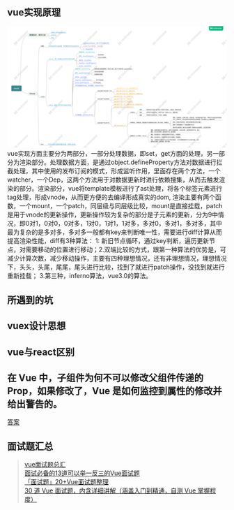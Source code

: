 ## vue实现原理
![image](../assets/mvvm.png)
vue实现方面主要分为两部分，一部分处理数据，即set，get方面的处理，另一部分为渲染部分。处理数据方面，是通过object.defineProperty方法对数据进行拦截处理，其中使用的发布订阅的模式，形成监听作用，里面存在两个方法，一个watcher，一个Dep，这两个方法用于对数据更新时进行依赖搜集，从而去触发渲染的部分。渲染部分，vue将template模板进行了ast处理，将各个标签元素进行tag处理，形成vnode，从而更方便的去编译形成真实的dom, 渲染主要有两个函数，一个mount，一个patch，同层级与同层级比较，mount是直接挂载，patch是用于vnode的更新操作，更新操作较为复杂的部分是子元素的更新，分为9中情况，即0对1，0对0，0对多，1对0，1对1，1对多，多对0，多对1，多对多，其中最为复杂的是多对多，多对多一般都有key来判断唯一性，需要进行diff计算从而提高渲染性能，diff有3种算法： 1: 新旧节点循环，通过key判断，遍历更新节点，对需要移动的位置进行移动；2.双端比较的方式，跟第一种算法的优势是，可减少计算次数，减少移动操作，主要有四种理想情况，还有非理想情况，理想情况下，头头，头尾，尾尾，尾头进行比较，找到了就进行patch操作，没找到就进行重新挂载； 3.第三种，inferno算法，vue3.0的算法。

## 所遇到的坑

## vuex设计思想

## vue与react区别

## 在 Vue 中，子组件为何不可以修改父组件传递的 Prop，如果修改了，Vue 是如何监控到属性的修改并给出警告的。
[答案](https://github.com/Advanced-Frontend/Daily-Interview-Question/issues/60)

## 面试题汇总
> [vue面试题总汇](https://juejin.im/post/59ffb4b66fb9a04512385402)<br>
> [面试必备的13道可以举一反三的Vue面试题](https://juejin.im/post/5d41eec26fb9a06ae439d29f#heading-16)<br>
> [「面试题」20+Vue面试题整理](https://juejin.im/post/5e649e3e5188252c06113021)<br>
> [30 道 Vue 面试题，内含详细讲解（涵盖入门到精通，自测 Vue 掌握程度）](https://juejin.im/post/5d59f2a451882549be53b170)<br>